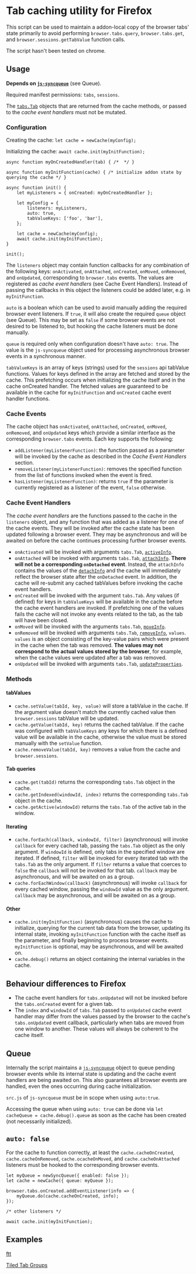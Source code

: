 # Tab caching utility for Firefox
This script can be used to maintain a addon-local copy of the browser tabs' state primarily to avoid performing `browser.tabs.query`, `browser.tabs.get`, and `browser.sessions.getTabValue` function calls.

The script hasn't been tested on chrome.

## Usage
**Depends on [`js-syncqueue`](https://github.com/chzesa/js-syncqueue)** (see Queue).

Required manifest permissions: `tabs`, `sessions`.

The [`tabs.Tab`](https://developer.mozilla.org/en-US/docs/Mozilla/Add-ons/WebExtensions/API/tabs/Tab) objects that are returned from the cache methods, or passed to the *cache event handlers* must not be mutated.

### Configuration
Creating the cache: `let cache = newCache(myConfig);`

Initializing the cache: `await cache.init(myInitFunction);`

```Js
async function myOnCreatedHandler(tab) { /*  */ }

async function myInitFunction(cache) { /* initialize addon state by querying the cache */ }

async function init() {
	let myListeners = { onCreated: myOnCreatedHandler };

	let myConfig = {
		listeners: myListeners,
		auto: true,
		tabValueKeys: ['foo', 'bar'],
	};

	let cache = newCache(myConfig);
	await cache.init(myInitFunction);
}

init();
```

The `listeners` object may contain function callbacks for any combination of the following keys: `onActivated`, `onAttached`, `onCreated`, `onMoved`, `onRemoved`, and `onUpdated`, corresponding to `browser.tabs` events. The values are registered as *cache event handlers* (see Cache Event Handlers). Instead of passing the callbacks in this object the listeners could be added later, e.g. in `myInitFunction`.

`auto` is a boolean which can be used to avoid manually adding the required browser event listeners. If `true`, it will also create the required `queue` object  (see Queue). This may be set as `false` if some browser events are not desired to be listened to, but hooking the cache listeners must be done manually.

`queue` is required only when configuration doesn't have `auto: true`. The value is the `js-syncqueue` object used for processing asynchronous browser events in a synchronous manner.

`tabValueKeys` is an array of keys (strings) used for the `sessions` api tabValue functions. Values for keys defined in the array are fetched and stored by the cache. This prefetching occurs when initializing the cache itself and in the cache onCreated handler. The fetched values are guaranteed to be available in the cache for `myInitFunction` and `onCreated` cache event handler functions.

### Cache Events
The cache object has `onActivated`, `onAttached`, `onCreated`, `onMoved`, `onRemoved`, and `onUpdated` keys which provide a similar interface as the corresponding `browser.tabs` events. Each key supports the following:

* `addListener(myListenerFunction)`: the function passed as a parameter will be invoked by the cache as described in the *Cache Event Handlers* section.
* `removeListener(myListenerFunction)`: removes the specified function from the list of functions invoked when the event is fired.
* `hasListener(myListenerFunction)`: returns `true` if the parameter is currently registered as a listener of the event, `false` otherwise.

### Cache Event Handlers
The *cache event handlers* are the functions passed to the cache in the `listeners` object, and any function that was added as a listener for one of the cache events. They will be invoked after the cache state has been updated following a browser event. They may be asynchronous and will be awaited on before the cache continues processing further browser events.

* `onActivated` will be invoked with arguments `tabs.Tab`, [`activeInfo`](https://developer.mozilla.org/en-US/docs/Mozilla/Add-ons/WebExtensions/API/tabs/onActivated#activeInfo).
* `onAttached` will be invoked with arguments `tabs.Tab`, [`attachInfo`](https://developer.mozilla.org/en-US/docs/Mozilla/Add-ons/WebExtensions/API/tabs/onAttached#attachInfo). **There will not be a corresponding `onDetached` event**. Instead, the `attachInfo` contains the values of the [`detachInfo`](https://developer.mozilla.org/en-US/docs/Mozilla/Add-ons/WebExtensions/API/tabs/onDetached#detachInfo) and the cache will immediately reflect the browser state after the `onDetached` event. In addition, the cache will re-submit any cached tabValues before invoking the cache event handlers.
* `onCreated` will be invoked with the argument `tabs.Tab`. Any values (if defined) for keys in `tabValueKeys` will be available in the cache before the cache event handlers are invoked. If prefetching one of the values fails the cache will not invoke any events related to the tab, as the tab will have been closed.
* `onMoved` will be invoked with the arguments `tabs.Tab`, [`moveInfo`](https://developer.mozilla.org/en-US/docs/Mozilla/Add-ons/WebExtensions/API/tabs/onMoved#moveInfo).
* `onRemoved` will be invoked with arguments `tabs.Tab`, [`removeInfo`](https://developer.mozilla.org/en-US/docs/Mozilla/Add-ons/WebExtensions/API/tabs/onRemoved#removeInfo), `values`. `values` is an object consisting of the key-value pairs which were present in the cache when the tab was removed. **The values may not correspond to the actual values stored by the browser**, for example, when the cache values were updated after a tab was removed.
* `onUpdated` will be invoked with arguments `tabs.Tab`, [`updateProperties`](https://developer.mozilla.org/en-US/docs/Mozilla/Add-ons/WebExtensions/API/tabs/update).

### Methods
#### tabValues
* `cache.setValue(tabId, key, value)` will store a tabValue in the cache. If the argument value doesn't match the currently cached value then `browser.sessions` tabValue will be updated.
* `cache.getValue(tabId, key)` returns the cached tabValue. If the cache was configured with `tabValueKeys` any keys for which there is a defined value will be available in the cache, otherwise the value must be stored manually with the `setValue` function.
* `cache.removeValue(tabId, key)` removes a value from the cache and `browser.sessions`.

#### Tab queries
* `cache.get(tabId)` returns the corresponding `tabs.Tab` object in the cache.
* `cache.getIndexed(windowId, index)` returns the corresponding `tabs.Tab` object in the cache.
* `cache.getActive(windowId)` returns the `tabs.Tab` of the active tab in the window.

#### Iterating
* `cache.forEach(callback, windowId, filter)` (asynchronous) will invoke `callback` for every cached tab, passing the `tabs.Tab` object as the only argument. If `windowId` is defined, only tabs in the specified window are iterated. If defined, `filter` will be invoked for every iterated tab with the `tabs.Tab` as the only argument. If `filter` returns a value that coerces to `false` the `callback` will not be invoked for that tab. `callback` may be asynchronous, and will be awaited on as a group.
* `cache.forEachWindow(callback)` (asynchronous) will invoke `callback` for every cached window, passing the `windowId` value as the only argument. `callback` may be asynchronous, and will be awaited on as a group.

#### Other
* `cache.init(myInitFunction)` (asynchronous) causes the cache to initialize, querying for the current tab data from the browser, updating its internal state, invoking `myInitFunction` function with the cache itself as the parameter, and finally beginning to process browser events. `myInitFunction` is optional, may be asynchronous, and will be awaited on.
* `cache.debug()` returns an object containing the internal variables in the cache.

## Behaviour differences to Firefox
* The cache event handlers for `tabs.onUpdated` will not be invoked before the `tabs.onCreated` event for a given tab.
* The `index` and `windowId` of `tabs.Tab` passed to `onUpdated` cache event handler may differ from the values passed by the browser to the cache's `tabs.onUpdated` event callback, particularly when tabs are moved from one window to another. These values will always be coherent to the cache itself.

## Queue
Internally the script maintains a [`js-syncqueue`](https://github.com/chzesa/js-syncqueue) object to queue pending browser events while its internal state is updating and the cache event handlers are being awaited on. This also guarantees all browser events are handled, even the ones occurring during cache initialization.

`src.js` of `js-syncqueue` must be in scope when using `auto:true`.

Accessing the queue when using `auto: true` can be done via `let cacheQueue = cache.debug().queue` as soon as the cache has been created (not necessarily initialized).

## `auto: false`
For the cache to function correctly, at least the `cache.cacheOnCreated`, `cache.cacheOnRemoved`, `cache.ocacheOnMoved`, and `cache.cacheOnAttached` listeners must be hooked to the corresponding browser events.

```Js
let myQueue = newSyncQueue({ enabled: false });
let cache = newCache({ queue: myQueue });

browser.tabs.onCreated.addEventListener(info => {
	myQueue.do(cache.cacheOnCreated, info);
});

/* other listeners */

await cache.init(myInitFunction);
````

## Examples
[ftt](https://github.com/chzesa/ftt)

[Tiled Tab Groups](https://github.com/chzesa/tiled-tab-groups)